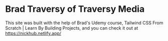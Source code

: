 # Brad Traversy of Traversy Media
This site was built with the help of Brad's Udemy course, Tailwind CSS From Scratch | Learn By Building Projects, and you can check it out at https://nickhub.netlify.app/
